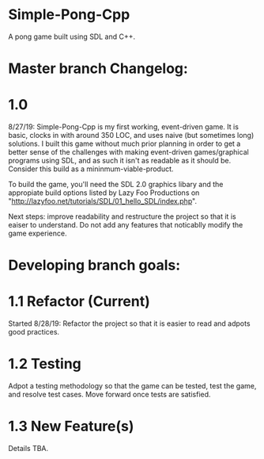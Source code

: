 # Simple-Pong-Cpp
A pong game built using SDL and C++.

# Master branch Changelog:



# 1.0
  8/27/19:
Simple-Pong-Cpp is my first working, event-driven game. It is basic, clocks in with around 350 LOC, and uses naive (but sometimes long) solutions. I built this game without much prior planning in order to get a better sense of the challenges with making event-driven games/graphical programs using SDL, and as such it isn't as readable as it should be. Consider this build as a mininmum-viable-product. 

To build the game, you'll need the SDL 2.0 graphics libary and the appropiate build options listed by Lazy Foo Productions on "http://lazyfoo.net/tutorials/SDL/01_hello_SDL/index.php".

Next steps: improve readability and restructure the project so that it is eaiser to understand. Do not add any features that noticablly modify the game experience. 

# Developing branch goals:

 # 1.1 Refactor (Current)
  Started 8/28/19: 
  Refactor the project so that it is easier to read and adpots good practices.
 
 # 1.2 Testing
 Adpot a testing methodology so that the game can be tested, test the game, and resolve test cases. Move forward once tests are satisfied.
 
 # 1.3 New Feature(s)
 Details TBA.
  
